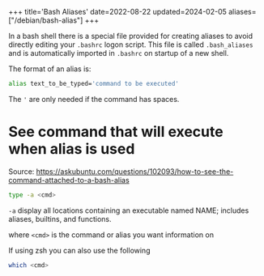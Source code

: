 +++
title='Bash Aliases'
date=2022-08-22
updated=2024-02-05
aliases=["/debian/bash-alias"]
+++

In a bash shell there is a special file provided for creating aliases to avoid directly editing your `.bashrc` logon script.
This file is called `.bash_aliases` and is automatically imported in `.bashrc` on startup of a new shell.

The format of an alias is:

```sh
alias text_to_be_typed='command to be executed'
```

The `'` are only needed if the command has spaces.

# See command that will execute when alias is used

Source: <https://askubuntu.com/questions/102093/how-to-see-the-command-attached-to-a-bash-alias>

```sh
type -a <cmd>
```

`-a` display all locations containing an executable named NAME; includes aliases, builtins, and functions.

where `<cmd>` is the command or alias you want information on

If using zsh you can also use the following

```sh
which <cmd>
```
